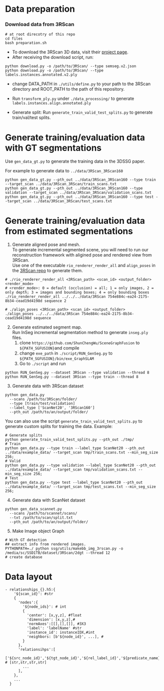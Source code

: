 # Data preparation
### Download data from 3RScan
```
# at root direcotry of this repo
cd files
bash preparation.sh
```
* To download the 3RScan 3D data, visit their [project page](https://waldjohannau.github.io/RIO).
* After receiving the download script, run:
```
python download.py -o /path/to/3RScan/ --type semseg.v2.json
python download.py -o /path/to/3RScan/ --type labels.instances.annotated.v2.ply
``` 

* change DATA_PATH in `./utils/define.py` to your path to the 3RScan directory and ROOT_PATH to the path of this repository.

* Run `transform_ply.py` under `./data_processing/` to generate `labels.instances.align.annotated.ply`

* Generate split: Run `generate_train_valid_test_splits.py` to generate train/val/test splits.

# Generate training/evaluation data with GT segmentations
Use `gen_data_gt.py` to generate the training data in the 3DSSG paper.

For example to generate data to `../data/3RScan_3RScan160`
```
python gen_data_gt.py --pth_out ../data/3RScan_3RScan160 --type train --target_scan ../data/3RScan_3RScan/train_scans.txt
python gen_data_gt.py --pth_out ../data/3RScan_3RScan160 --type validation --target_scan ../data/3RScan_3RScan/validation_scans.txt
python gen_data_gt.py --pth_out ../data/3RScan_3RScan160 --type test --target_scan ../data/3RScan_3RScan/test_scans.txt
```

# Generate training/evaluation data from estimated segmentations
1. Generate aligned pose and mesh.  
To generate incremental segmented scene, you will need to run our reconstruction framework with aligined pose and rendered view from 3RScan.  
Use one of the executable `rio_renderer_render_all` and `align_poses`  in the [3RScan repo](https://github.com/WaldJohannaU/3RScan) to generate them.
```
# ./rio_renderer_render_all <3RScan_path> <scan_id> <output_folder> <render_mode>
# <render_mode>: 0 = default (occlusion) = all; 1 = only images, 2 = only depth; 3 = images and bounding boxes; 4 = only bounding boxes
./rio_renderer_render_all ../../../data/3RScan 754e884c-ea24-2175-8b34-cead19d4198d sequence 2

# ./align_poses <3RScan_path> <scan_id> <output_folder>
./align_poses ../../../data/3RScan 754e884c-ea24-2175-8b34-cead19d4198d sequence
```

2. Generate estimated segment map.   
   Run InSeg incremental segmentation method to generate `inseg.ply` files. 
    1. clone `https://github.com/ShunChengWu/SceneGraphFusion` to `${PATH_SGFUSION}`and compile
    2. change `exe_path` in `./script/RUN_GenSeg.py` to `${PATH_SGFUSION}/bin/exe_GraphSLAM`
    3. Go to `./script` and run
```
python RUN_GenSeg.py --dataset 3RScan --type validation --thread 8
python RUN_GenSeg.py --dataset 3RScan --type train --thread 8
```
3. Generate data with 3RScan dataset 
```
python gen_data.py 
  --scans /path/to/3RScan/folder/ 
  --type [train/test/validation] 
  --label_type ['ScanNet20', '3RScan160']
  --pth_out /path/to/an/output/folder/
```

You can also use the script `generate_train_valid_test_splits.py` to generate custom splits for training the data. 
Example:
```
# Generate splits
python generate_train_valid_test_splits.py --pth_out ./tmp/ 
# Train
python gen_data.py --type train --label_type ScanNet20 --pth_out ../data/example_data/ --target_scan tmp/train_scans.txt --min_seg_size 256;
# Valid
python gen_data.py --type validation --label_type ScanNet20 --pth_out ../data/example_data/ --target_scan tmp/validation_scans.txt --min_seg_size 256;
# Test
python gen_data.py --type test --label_type ScanNet20 --pth_out ../data/example_data/ --target_scan tmp/test_scans.txt --min_seg_size 256;
```

4. Generate data with ScanNet dataset
```
python gen_data_scannet.py 
  --scans /path/to/scannet/scans/ 
  --txt /path/to/scan/split.txt
  --pth_out /path/to/an/output/folder/
```


5. Make Image object Graph
```
# With GT detection
## extract info from rendered images. 
PYTHONPATH=./ python ssg/utils/makebb_img_3rscan.py -o /media/sc/SSD1TB/dataset/3RScan/2dgt --thread 12
# create database

```

[3rscan]: https://waldjohannau.github.io/RIO/
[scannet]: http://www.scan-net.org/

# Data layout
```
- relationships_{}.h5:{
    '${scan_id}': #str
    {
      'nodes':{
        '${node_ids}': # int
        {
          'center': [x,y,z], #float
          'dimension': [x,y,z],# 
          'normAxes':[[],[],[]], #3X3
          'label': 'labelName' #str 
          'instance_id': instanceIDX,#int
          'neighbors: [b'${node_id}', ...], #
        }
      },
      'relationsihps':[
        ['${src_node_id}','${tgt_node_id}','${rel_label_id}','${predicate_name}'], # [str,str,str,str]
        ...
      ],
    },
    ...
  }
```

